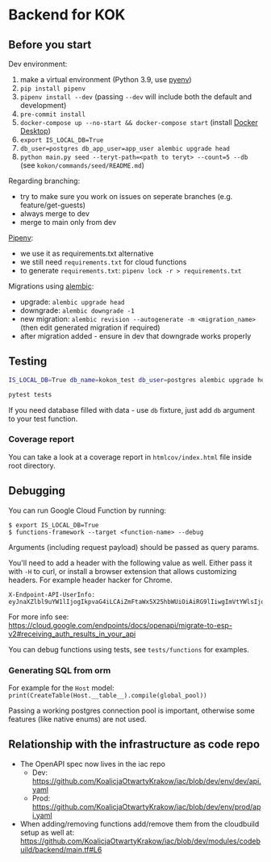 # Backend for KOK

## Before you start

Dev environment:
1. make a virtual environment (Python 3.9,  use [pyenv](https://github.com/pyenv/pyenv))
2. `pip install pipenv`
3. `pipenv install --dev` (passing `--dev` will include both the default and development)
4. `pre-commit install`
5. `docker-compose up --no-start && docker-compose start` (install [Docker Desktop](https://www.docker.com/products/docker-desktop/))
6. `export IS_LOCAL_DB=True`
7. `db_user=postgres db_app_user=app_user alembic upgrade head`
8. `python main.py seed --teryt-path=<path to teryt> --count=5 --db` (see `kokon/commands/seed/README.md`)

Regarding branching:
- try to make sure you work on issues on seperate branches (e.g. feature/get-guests)
- always merge to dev
- merge to main only from dev

[Pipenv](https://pipenv-fork.readthedocs.io):
- we use it as requirements.txt alternative
- we still need `requirements.txt` for cloud functions
- to generate `requirements.txt`: `pipenv lock -r > requirements.txt`

Migrations using [alembic](https://alembic.sqlalchemy.org/en/latest/):
- upgrade: `alembic upgrade head`
- downgrade: `alembic downgrade -1`
- new migration: `alembic revision --autogenerate -m <migration_name>` (then edit generated migration if required)
- after migration added - ensure in dev that downgrade works properly

## Testing

```bash
IS_LOCAL_DB=True db_name=kokon_test db_user=postgres alembic upgrade head

pytest tests
```

If you need database filled with data - use `db` fixture, just add `db` argument to your test function.

### Coverage report

You can take a look at a coverage report in `htmlcov/index.html` file inside root directory.

## Debugging

You can run Google Cloud Function by running:
```
$ export IS_LOCAL_DB=True
$ functions-framework --target <function-name> --debug
```

Arguments (including request payload) should be passed as query params.

You'll need to add a header with the following value as well. Either pass it with `-H` to curl,
or install a browser extension that allows customizing headers. For example header hacker for Chrome.

```
X-Endpoint-API-UserInfo: eyJnaXZlbl9uYW1lIjogIkpvaG4iLCAiZmFtaWx5X25hbWUiOiAiRG9lIiwgImVtYWlsIjogImpvaG4uZG9lQGV4YW1wbGUuY29tIiwgInN1YiI6ICIxMDc2OTE1MDM1MDAwNjE1MDcxNTExMzA4MjM2NyIsICJwaWN0dXJlIjogImh0dHBzOi8vZ29vZ2xlLmNvbS8xMjMifQ==
```

For more info see: https://cloud.google.com/endpoints/docs/openapi/migrate-to-esp-v2#receiving_auth_results_in_your_api

You can debug functions using tests, see `tests/functions` for examples.

### Generating SQL from orm

For example for the `Host` model:
`print(CreateTable(Host.__table__).compile(global_pool))`

Passing a working postgres connection pool is important, otherwise some features (like native enums) are not used.

## Relationship with the infrastructure as code repo

* The OpenAPI spec now lives in the iac repo
  * Dev: https://github.com/KoalicjaOtwartyKrakow/iac/blob/dev/env/dev/api.yaml
  * Prod: https://github.com/KoalicjaOtwartyKrakow/iac/blob/dev/env/prod/api.yaml
* When adding/removing functions add/remove them from the cloudbuild setup as well at:
  https://github.com/KoalicjaOtwartyKrakow/iac/blob/dev/modules/codebuild/backend/main.tf#L6
